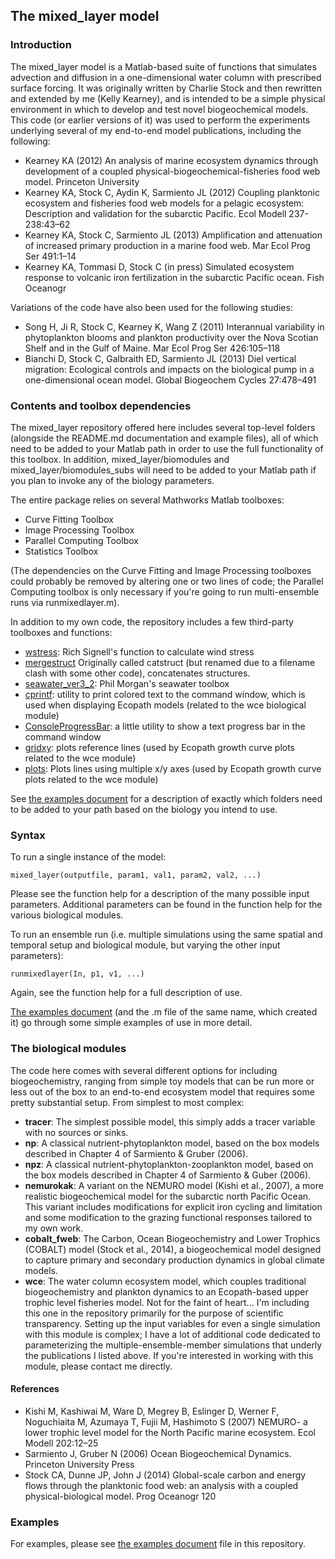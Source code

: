 ## The mixed_layer model

### Introduction

The mixed_layer model is a Matlab-based suite of functions that simulates advection and diffusion in a one-dimensional water column with prescribed surface forcing.  It was originally written by Charlie Stock and then rewritten and extended by me (Kelly Kearney), and is intended to be a simple physical environment in which to develop and test novel biogeochemical models.  This code (or earlier versions of it) was used to perform the experiments underlying several of my end-to-end model publications, including the following:

 - Kearney KA (2012) An analysis of marine ecosystem dynamics through development of a coupled physical-biogeochemical-fisheries food web model. Princeton University
 - Kearney KA, Stock C, Aydin K, Sarmiento JL (2012) Coupling planktonic ecosystem and fisheries food web models for a pelagic ecosystem: Description and validation for the subarctic Pacific. Ecol Modell 237-238:43–62
 - Kearney KA, Stock C, Sarmiento JL (2013) Amplification and attenuation of increased primary production in a marine food web. Mar Ecol Prog Ser 491:1–14
 - Kearney KA, Tommasi D, Stock C (in press) Simulated ecosystem response to volcanic iron fertilization in the subarctic Pacific ocean. Fish Oceanogr

Variations of the code have also been used for the following studies:

 - Song H, Ji R, Stock C, Kearney K, Wang Z (2011) Interannual variability in phytoplankton blooms and plankton productivity over the Nova Scotian Shelf and in the Gulf of Maine. Mar Ecol Prog Ser 426:105–118
 - Bianchi D, Stock C, Galbraith ED, Sarmiento JL (2013) Diel vertical migration: Ecological controls and impacts on the biological pump in a one-dimensional ocean model. Global Biogeochem Cycles 27:478–491
 
 
### Contents and toolbox dependencies

The mixed_layer repository offered here includes several top-level folders (alongside the README.md documentation and example files), all of which need to be added to your Matlab path in order to use the full functionality of this toolbox.  In addition, mixed_layer/biomodules and mixed_layer/biomodules_subs will need to be added to your Matlab path if you plan to invoke any of the biology parameters.

The entire package relies on several Mathworks Matlab toolboxes:

- Curve Fitting Toolbox
- Image Processing Toolbox
- Parallel Computing Toolbox
- Statistics Toolbox

(The dependencies on the Curve Fitting and Image Processing toolboxes could probably be removed by altering one or two lines of code; the Parallel Computing toolbox is only necessary if you're going to run multi-ensemble runs via runmixedlayer.m).

In addition to  my own code, the repository includes a few third-party toolboxes and functions:

- [wstress](http://woodshole.er.usgs.gov/operations/sea-mat/RPSstuff-html/index.html "RPSstuff"): Rich Signell's function to calculate wind stress
- [mergestruct](http://www.mathworks.com/matlabcentral/fileexchange/7842-catstruct) Originally called catstruct (but renamed due to a filename clash with some other code), concatenates structures.
- [seawater_ver3_2](http://www.marine.csiro.au/datacentre/processing.htm): Phil Morgan's seawater toolbox
- [cprintf](http://www.mathworks.com/matlabcentral/fileexchange/24093-cprintf-display-formatted-colored-text-in-the-command-window): utility to print colored text to the command window, which is used when displaying Ecopath models (related to the wce biological module)
- [ConsoleProgressBar](http://www.mathworks.com/matlabcentral/fileexchange/30297-consoleprogressbar): a little utility to show a text progress bar in the command window
- [gridxy](http://www.mathworks.com/matlabcentral/fileexchange/9973-gridxy--v2-2-feb-2008-): plots reference lines (used by Ecopath growth curve plots related to the wce module)
- [plots](http://www.mathworks.com/matlabcentral/fileexchange/10242-plots-m--plotses-m): Plots lines using multiple x/y axes (used by Ecopath growth curve plots related to the wce module)

See [the examples document](https://rawgit.com/kakearney/mixed_layer-basics-pkg/master/mixedlayer_examples.html) for a description of exactly which folders need to be added to your path based on the biology you intend to use.



### Syntax

To run a single instance of the model:

```
mixed_layer(outputfile, param1, val1, param2, val2, ...)
```
Please see the function help for a description of the many possible input parameters.  Additional parameters can be found in the function help for the various biological modules.

To run an ensemble run (i.e. multiple simulations using the same spatial and temporal setup and biological module, but varying the other input parameters):

```
runmixedlayer(In, p1, v1, ...)
```

Again, see the function help for a full description of use.

[The examples document](https://rawgit.com/kakearney/mixed_layer-basics-pkg/master/mixedlayer_examples.html) (and the .m file of the same name, which created it) go through some simple examples of use in more detail.

### The biological modules

The code here comes with several different options for including biogeochemistry, ranging from simple toy models that can be run more or less out of the box to an end-to-end ecosystem model that requires some pretty substantial setup.  From simplest to most complex:

 - **tracer**: The simplest possible model, this simply adds a tracer variable with no sources or sinks. 
 - **np**: A classical nutrient-phytoplankton model, based on the box models described in Chapter 4 of Sarmiento & Gruber (2006).
 - **npz**: A classical nutrient-phytoplankton-zooplankton model, based on the box models described in Chapter 4 of Sarmiento & Guber (2006).
 - **nemurokak**: A variant on the NEMURO model (Kishi et al., 2007), a more realistic biogeochemical model for the subarctic north Pacific Ocean. This variant includes modifications for explicit iron cycling and limitation and some modification to the grazing functional responses tailored to my own work.
 - **cobalt_fweb**: The Carbon, Ocean Biogeochemistry and Lower Trophics (COBALT) model (Stock et al., 2014), a biogeochemical model designed to capture primary and secondary production dynamics in global climate models.
 - **wce**: The water column ecosystem model, which couples traditional biogeochemistry and plankton dynamics to an Ecopath-based upper trophic level fisheries model.  Not for the faint of heart... I'm including this one in the repository primarily for the purpose of scientific transparency.  Setting up the input variables for even a single simulation with this module is complex;  I have a lot of additional code dedicated to parameterizing the multiple-ensemble-member simulations that underly the publications I listed above.  If you're interested in working with this module, please contact me directly.
 
#### References
 
  - Kishi M, Kashiwai M, Ware D, Megrey B, Eslinger D, Werner F, Noguchiaita M, Azumaya T, Fujii M, Hashimoto S (2007) NEMURO- a lower trophic level model for the North Pacific marine ecosystem. Ecol Modell 202:12–25
  - Sarmiento J, Gruber N (2006) Ocean Biogeochemical Dynamics. Princeton University Press
  - Stock CA, Dunne JP, John J (2014) Global-scale carbon and energy flows through the planktonic food web: an analysis with a coupled physical-biological model. Prog Oceanogr 120
  
### Examples

For examples, please see [the examples document](https://rawgit.com/kakearney/mixed_layer-basics-pkg/master/mixedlayer_examples.html) file in this repository.


 
 
 

